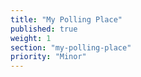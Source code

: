 ```yaml
---
title: "My Polling Place"
published: true
weight: 1
section: "my-polling-place"
priority: "Minor"
---
```

&nbsp;